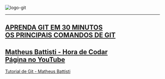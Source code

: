 ![logo-git](https://git-scm.com/images/logo@2x.png)
***
## [APRENDA GIT EM 30 MINUTOS <br> OS PRINCIPAIS COMANDOS DE GIT ](https://www.youtube.com/watch?v=Zwv9qRyVeU4&t=15s)
## [Matheus Battisti - Hora de Codar <br> Página no YouTube](https://www.youtube.com/@MatheusBattisti)
[Tutorial de Git - Matheus Battisti](https://humbertoeliasoares01.github.io/MatheusBattisti/)